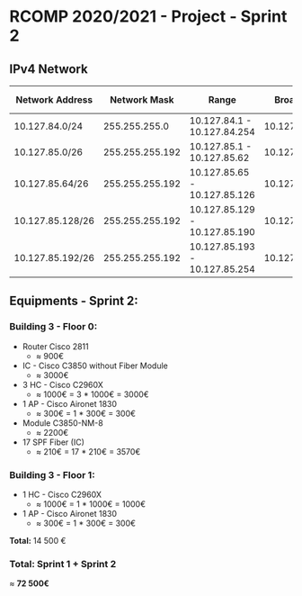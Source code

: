 # RCOMP 2020/2021 - Project - Sprint 2
## IPv4 Network

| Network Address  | Network Mask    | Range                         | Broadcast     | VLAN ID | VLAN Name |
|------------------|-----------------|-------------------------------|---------------|---------|-----------|
| 10.127.84.0/24   | 255.255.255.0   | 10.127.84.1 - 10.127.84.254   | 10.127.84.255 | 381     | V_DMZ    |
| 10.127.85.0/26   | 255.255.255.192 | 10.127.85.1 - 10.127.85.62    | 10.127.85.63  | 382     | V_WiFi  |
| 10.127.85.64/26  | 255.255.255.192 | 10.127.85.65 - 10.127.85.126  | 10.127.85.127 | 383     | V_Floor1  |
| 10.127.85.128/26 | 255.255.255.192 | 10.127.85.129 - 10.127.85.190 | 10.127.85.191 | 384     | V_Floor0    |
| 10.127.85.192/26 | 255.255.255.192 | 10.127.85.193 - 10.127.85.254 | 10.127.85.255 | 385     | V_VoIP     |

## Equipments - Sprint 2:

### Building 3 - Floor 0:

- Router Cisco 2811
    - ≈ 900€
- IC - Cisco C3850 without Fiber Module
    - ≈ 3000€
- 3 HC - Cisco C2960X
    - ≈ 1000€ = 3 * 1000€ = 3000€
- 1 AP - Cisco Aironet 1830
    - ≈ 300€ = 1 * 300€ = 300€
- Module C3850-NM-8
    - ≈ 2200€
- 17 SPF Fiber (IC)
    - ≈ 210€ = 17 * 210€ = 3570€

### Building 3 - Floor 1:

- 1 HC - Cisco C2960X
    - ≈ 1000€ = 1 * 1000€ = 1000€
- 1 AP - Cisco Aironet 1830
    - ≈ 300€ = 1 * 300€ = 300€

**Total:** 14 500 €

### Total: Sprint 1 + Sprint 2
≈ **72 500€**